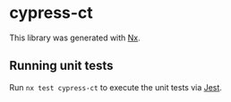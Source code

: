 # cypress-ct

This library was generated with [Nx](https://nx.dev).

## Running unit tests

Run `nx test cypress-ct` to execute the unit tests via [Jest](https://jestjs.io).
